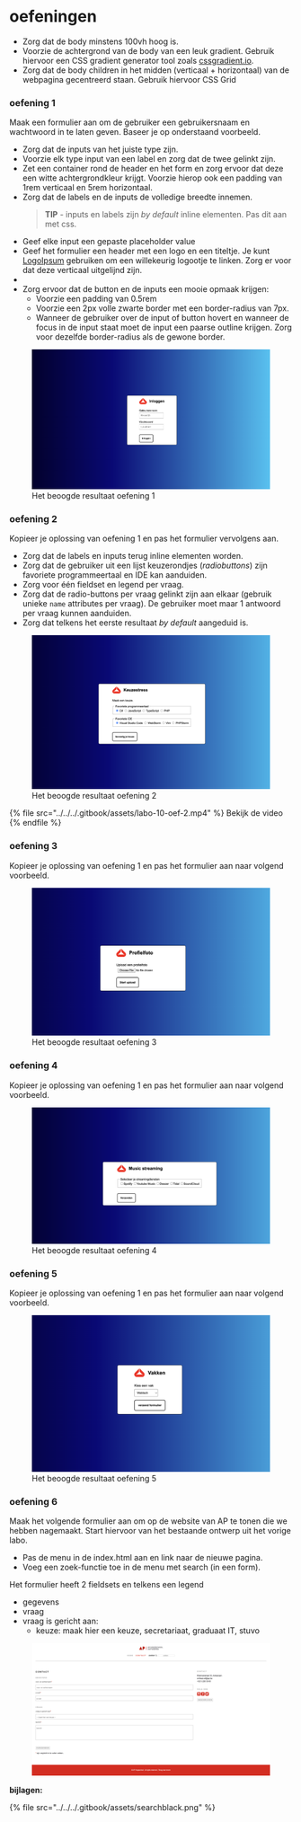 
# oefeningen

- Zorg dat de body minstens 100vh hoog is.
- Voorzie de achtergrond van de body van een leuk gradient. Gebruik hiervoor een CSS gradient generator tool zoals [cssgradient.io](https://cssgradient.io/).
- Zorg dat de body children in het midden (verticaal + horizontaal) van de webpagina gecentreerd staan. Gebruik hiervoor CSS Grid

### oefening 1

Maak een formulier aan om de gebruiker een gebruikersnaam en wachtwoord in te laten geven. Baseer je op onderstaand voorbeeld.

- Zorg dat de inputs van het juiste type zijn. 
- Voorzie elk type input van een label en zorg dat de twee gelinkt zijn.
- Zet een container rond de header en het form en zorg ervoor dat deze een witte achtergrondkleur krijgt. Voorzie hierop ook een padding van 1rem verticaal en 5rem horizontaal.
- Zorg dat de labels en de inputs de volledige breedte innemen.
  > **TIP** - inputs en labels zijn _by default_ inline elementen. Pas dit aan met css.
- Geef elke input een gepaste placeholder value
- Geef het formulier een header met een logo en een titeltje. Je kunt [LogoIpsum](https://logoipsum.com/) gebruiken om een willekeurig logootje te linken. Zorg er voor dat deze verticaal uitgelijnd zijn.
-  
- Zorg ervoor dat de button en de inputs een mooie opmaak krijgen:
  - Voorzie een padding van 0.5rem
  - Voorzie een 2px volle zwarte border met een border-radius van 7px.
  - Wanneer de gebruiker over de input of button hovert en wanneer de focus in de input staat moet de input een paarse outline krijgen. Zorg voor dezelfde border-radius als de gewone border.



<figure><img src="../../../.gitbook/assets/labo-10-oef-1.png" alt=""><figcaption>Het beoogde resultaat oefening 1</figcaption></figure>

### oefening 2

Kopieer je oplossing van oefening 1 en pas het formulier vervolgens aan.
- Zorg dat de labels en inputs terug inline elementen worden.
- Zorg dat de gebruiker uit een lijst keuzerondjes (_radiobuttons_) zijn favoriete programmeertaal en IDE kan aanduiden.
- Zorg voor één fieldset en legend per vraag.
- Zorg dat de radio-buttons per vraag gelinkt zijn aan elkaar (gebruik unieke `name` attributes per vraag). De gebruiker moet maar 1 antwoord per vraag kunnen aanduiden.
- Zorg dat telkens het eerste resultaat _by default_ aangeduid is.

<figure><img src="../../../.gitbook/assets/labo-10-oef-2.png" alt=""><figcaption>Het beoogde resultaat oefening 2</figcaption></figure>

{% file src="../../../.gitbook/assets/labo-10-oef-2.mp4" %}
  Bekijk de video
{% endfile %}

### oefening 3

Kopieer je oplossing van oefening 1 en pas het formulier aan naar volgend voorbeeld.

<figure><img src="../../../.gitbook/assets/labo-10-oef-3.png" alt=""><figcaption>Het beoogde resultaat oefening 3</figcaption></figure>

### oefening 4

Kopieer je oplossing van oefening 1 en pas het formulier aan naar volgend voorbeeld.

<figure><img src="../../../.gitbook/assets/labo-10-oef-4.png" alt=""><figcaption>Het beoogde resultaat oefening 4</figcaption></figure>

### oefening 5

Kopieer je oplossing van oefening 1 en pas het formulier aan naar volgend voorbeeld.

<figure><img src="../../../.gitbook/assets/labo-10-oef-5.png" alt=""><figcaption>Het beoogde resultaat oefening 5</figcaption></figure>

### oefening 6

Maak het volgende formulier aan om op de website van AP te tonen die we hebben nagemaakt. Start hiervoor van het bestaande ontwerp uit het vorige labo.

* Pas de menu in de index.html aan en link naar de nieuwe pagina.&#x20;
* Voeg een zoek-functie toe in de menu met search (in een form).

Het formulier heeft 2 fieldsets en telkens een legend

* gegevens
* vraag
* vraag is gericht aan:
    * keuze: maak hier een keuze, secretariaat, graduaat IT, stuvo

<figure><img src="../../../.gitbook/assets/labo-06-oefening-07.png" alt=""><figcaption></figcaption></figure>

**bijlagen:**

{% file src="../../../.gitbook/assets/searchblack.png" %}
